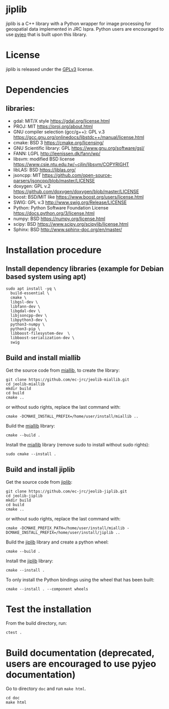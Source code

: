 # jiplib

jiplib is a C++ library with a Python wrapper for image processing for geospatial data implemented in JRC Ispra. Python users are encouraged to use [pyjeo](https://github.com/ec-jrc/jeolib-pyjeo) that is built upon this library.

# License

jiplib is released under the [GPLv3](https://www.gnu.org/licenses) license.

# Dependencies
 ## libraries: 

* gdal: MIT/X style https://gdal.org/license.html
* PROJ: MIT https://proj.org/about.html
* GNU compiler selection (gcc/g++): GPL v.3 https://gcc.gnu.org/onlinedocs/libstdc++/manual/license.html
* cmake: BSD 3 https://cmake.org/licensing/
* GNU Scientific library: GPL https://www.gnu.org/software/gsl/
* FANN: LGPL http://leenissen.dk/fann/wp/
* libsvm: modified BSD license https://www.csie.ntu.edu.tw/~cjlin/libsvm/COPYRIGHT
* libLAS: BSD https://liblas.org/
* jsoncpp: MIT https://github.com/open-source-parsers/jsoncpp/blob/master/LICENSE
* doxygen: GPL v.2 https://github.com/doxygen/doxygen/blob/master/LICENSE
* boost: BSD/MIT like https://www.boost.org/users/license.html
* SWIG: GPL v.3 http://www.swig.org/Release/LICENSE
* Python: Python Software Foundation License https://docs.python.org/3/license.html
* numpy: BSD https://numpy.org/license.html
* scipy: BSD https://www.scipy.org/scipylib/license.html
* Sphinx: BSD http://www.sphinx-doc.org/en/master/


# Installation procedure
## Install dependency libraries (example for Debian based system using apt)

```
sudo apt install -yq \
  build-essential \
  cmake \
  libgsl-dev \
  libfann-dev \
  libgdal-dev \
  libjsoncpp-dev \
  libpython3-dev \
  python3-numpy \
  python3-pip \
  libboost-filesystem-dev  \
  libboost-serialization-dev \
  swig
```

## Build and install miallib

Get the source code from [miallib](https://github.com/ec-jrc/jeolib-miallib), to create the library:

```
git clone https://github.com/ec-jrc/jeolib-miallib.git
cd jeolib-miallib
mkdir build
cd build
cmake ..
```

or without sudo rights, replace the last command with:
```
cmake -DCMAKE_INSTALL_PREFIX=/home/user/install/miallib ..
```

Build the [miallib](https://github.com/ec-jrc/jeolib-miallib) library:

```
cmake --build .
```

Install the [miallib](https://github.com/ec-jrc/jeolib-miallib) library (remove sudo to install without sudo rights):

```
sudo cmake --install .
```

## Build and install jiplib

Get the source code from [jiplib](https://github.com/ec-jrc/jeolib-jiplib):
```
git clone https://github.com/ec-jrc/jeolib-jiplib.git
cd jeolib-jiplib
mkdir build
cd build
cmake ..
```

or without sudo rights, replace the last command with:
```
cmake -DCMAKE_PREFIX_PATH=/home/user/install/miallib -DCMAKE_INSTALL_PREFIX=/home/user/install/jiplib ..
```

Build the [jiplib](https://github.com/ec-jrc/jeolib-jiplib) library and create a python wheel:
```
cmake --build .
```

Install the [jiplib](https://github.com/ec-jrc/jeolib-jiplib) library:

```
cmake --install .
```

To only install the Python bindings using the wheel that has been built:

```
cmake --install . --component wheels
```

# Test the installation

From the build directory, run:
```
ctest .
```

# Build documentation (deprecated, users are encouraged to use pyjeo documentation)

Go to directory `doc` and run `make html`.
```
cd doc
make html
```
